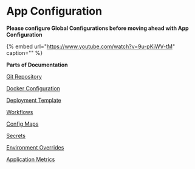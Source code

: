 # App Configuration

**Please configure Global Configurations before moving ahead with App Configuration**

{% embed url="https://www.youtube.com/watch?v=9u-pKiWV-tM" caption="" %}

**Parts of Documentation**

[Git Repository](git-material.md)

[Docker Configuration](docker-build-configuration.md)

[Deployment Template](deployment-template.md)

[Workflows](workflow/)

[Config Maps](config-maps.md)

[Secrets](secrets.md)

[Environment Overrides](environment-overrides.md)

[Application Metrics](app-metrics.md)


